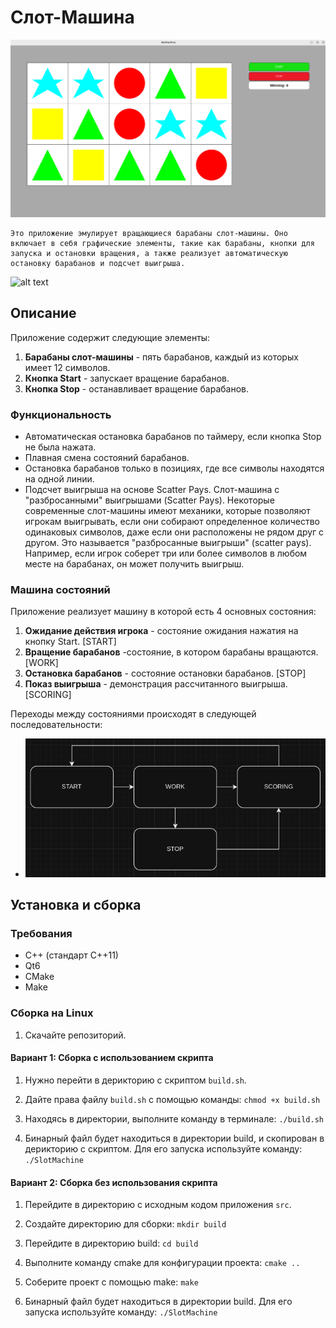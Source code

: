 # Слот-Машина
![alt text](misc/image/AppImage.png)

    Это приложение эмулирует вращающиеся барабаны слот-машины. Оно включает в себя графические элементы, такие как барабаны, кнопки для запуска и остановки вращения, а также реализует автоматическую остановку барабанов и подсчет выигрыша.

![alt text](misc/video/Gif/Work.gif)

## Описание

Приложение содержит следующие элементы:

1. **Барабаны слот-машины** - пять барабанов, каждый из которых имеет 12 символов.
2. **Кнопка Start** - запускает вращение барабанов.
3. **Кнопка Stop** - останавливает вращение барабанов.

### Функциональность

- Автоматическая остановка барабанов по таймеру, если кнопка Stop не была нажата.
- Плавная смена состояний барабанов.
- Остановка барабанов только в позициях, где все символы находятся на одной линии.
- Подсчет выигрыша на основе Scatter Pays. Слот-машина с "разбросанными" выигрышами (Scatter Pays). Некоторые современные слот-машины имеют механики, которые позволяют игрокам выигрывать, если они собирают определенное количество одинаковых символов, даже если они расположены не рядом друг с другом. Это называется "разбросанные выигрыши" (scatter pays). Например, если игрок соберет три или более символов в любом месте на барабанах, он может получить выигрыш.

### Машина состояний

Приложение реализует машину в которой есть 4 основных состояния:

1. **Ожидание действия игрока** - состояние ожидания нажатия на кнопку Start. [START]
2. **Вращение барабанов** -состояние, в котором барабаны вращаются. [WORK]
3. **Остановка барабанов** - состояние остановки барабанов. [STOP]
3. **Показ выигрыша** - демонстрация рассчитанного выигрыша. [SCORING]

Переходы между состояниями происходят в следующей последовательности:

- ![alt text](misc/image/StateMachine.png)

## Установка и сборка

### Требования

- C++ (стандарт C++11)
- Qt6
- CMake 
- Make 

### Сборка на Linux
1. Скачайте репозиторий.

#### Вариант 1: Сборка с использованием скрипта

1. Нужно перейти в дерикторию c скриптом `build.sh`.

2. Дайте права файлу `build.sh` с помощью команды:
    ```chmod +x build.sh```

3. Находясь в директории, выполните команду в терминале:
    ```./build.sh```

4. Бинарный файл будет находиться в директории build, и скопирован в дерикторию с скриптом. Для его запуска используйте команду:
    ```./SlotMachine```


#### Вариант 2: Сборка без использования скрипта

1. Перейдите в директорию с исходным кодом приложения `src`.

2. Создайте директорию для сборки: 
    ```mkdir build```

3. Перейдите в директорию build:
    ```cd build```

4. Выполните команду cmake для конфигурации проекта:
    ```cmake ..```

5. Соберите проект с помощью make:
    ```make```

6. Бинарный файл будет находиться в директории build. Для его запуска используйте команду:
    ```./SlotMachine```